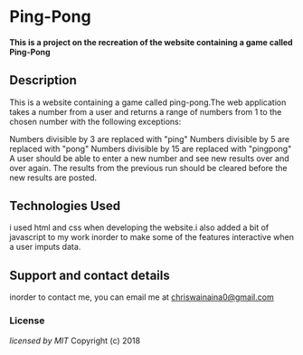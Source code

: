 # Ping-Pong
#### This is a project on the recreation of the website containing a game called Ping-Pong
## Description
This is a website containing a game called ping-pong.The web application takes a number from a user and returns a range of numbers from 1 to the chosen number with the following exceptions:

Numbers divisible by 3 are replaced with "ping"
Numbers divisible by 5 are replaced with "pong"
Numbers divisible by 15 are replaced with "pingpong"
A user should be able to enter a new number and see new results over and over again. The results from the previous run should be cleared before the new results are posted.
## Technologies Used
i used html and css when developing the website.i also added a bit of javascript to my work inorder to make some of the features interactive when a user imputs data. 
## Support and contact details
inorder to contact me, you can email me at chriswainaina0@gmail.com
### License
*licensed by MIT*
Copyright (c) 2018

